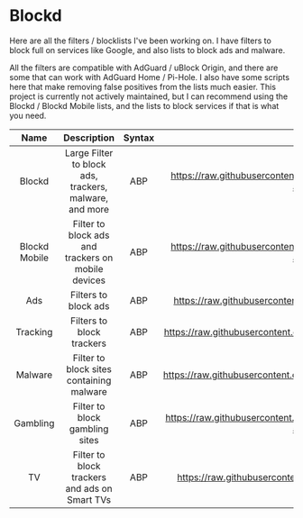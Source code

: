 # Blockd
Here are all the filters / blocklists I've been working on. I have filters to block full on services like Google, and also lists to block ads and malware.

All the filters are compatible with AdGuard / uBlock Origin, and there are some that can work with AdGuard Home / Pi-Hole. I also have some scripts here that make removing false positives from the lists much easier. This project is currently not actively maintained, but I can recommend using the Blockd / Blockd Mobile lists, and the lists to block services if that is what you need.


| Name | Description | Syntax | Link |
| :---:   | :---: | :---: | :---: |
| Blockd | Large Filter to block ads, trackers, malware, and more | ABP | https://raw.githubusercontent.com/DevShubam/Filters/main/blockd-adguard.txt |
| Blockd Mobile | Filter to block ads and trackers on mobile devices | ABP | https://raw.githubusercontent.com/DevShubam/Filters/main/mobile-adguard.txt
| Ads | Filters to block ads |  ABP  | https://raw.githubusercontent.com/DevShubam/Filters/main/ads.txt |
| Tracking | Filters to block trackers | ABP | https://raw.githubusercontent.com/DevShubam/Filters/main/tracking.txt |
| Malware | Filter to block sites containing malware | ABP | https://raw.githubusercontent.com/DevShubam/Filters/main/malware.txt
| Gambling | Filter to block gambling sites | ABP | https://raw.githubusercontent.com/DevShubam/Filters/main/gambling-adguard.txt
| TV | Filter to block trackers and ads on Smart TVs | ABP | https://raw.githubusercontent.com/DevShubam/Filters/main/tv.txt
